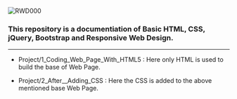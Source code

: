 ![RWD000](https://user-images.githubusercontent.com/97903560/194434005-c1251894-53d6-4f7a-b206-4b30055f50ef.png)
### This repository is a documentiation of Basic HTML, CSS, jQuery, Bootstrap and Responsive Web Design.
---

- Project/1_Coding_Web_Page_With_HTML5 : Here only HTML is used to build the base of Web Page.

- Project/2_After__Adding_CSS : Here the CSS is added to the above mentioned base Web Page.


